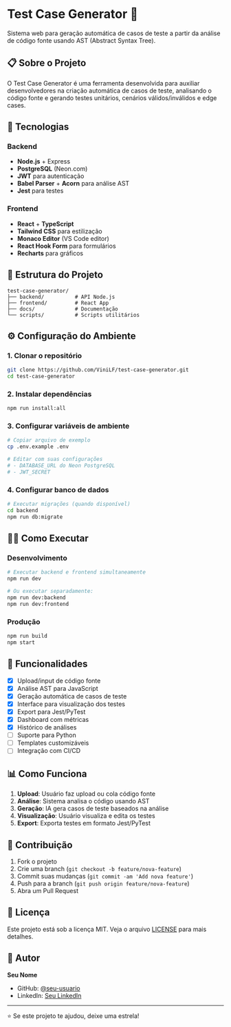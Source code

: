 # Test Case Generator 🧪

Sistema web para geração automática de casos de teste a partir da análise de código fonte usando AST (Abstract Syntax Tree).

## 📋 Sobre o Projeto

O Test Case Generator é uma ferramenta desenvolvida para auxiliar desenvolvedores na criação automática de casos de teste, analisando o código fonte e gerando testes unitários, cenários válidos/inválidos e edge cases.

## 🚀 Tecnologias

### Backend
- **Node.js** + Express
- **PostgreSQL** (Neon.com)
- **JWT** para autenticação
- **Babel Parser** + **Acorn** para análise AST
- **Jest** para testes

### Frontend
- **React** + **TypeScript**
- **Tailwind CSS** para estilização
- **Monaco Editor** (VS Code editor)
- **React Hook Form** para formulários
- **Recharts** para gráficos

## 📁 Estrutura do Projeto

```
test-case-generator/
├── backend/          # API Node.js
├── frontend/         # React App
├── docs/             # Documentação
└── scripts/          # Scripts utilitários
```

## ⚙️ Configuração do Ambiente

### 1. Clonar o repositório
```bash
git clone https://github.com/ViniLF/test-case-generator.git
cd test-case-generator
```

### 2. Instalar dependências
```bash
npm run install:all
```

### 3. Configurar variáveis de ambiente
```bash
# Copiar arquivo de exemplo
cp .env.example .env

# Editar com suas configurações
# - DATABASE_URL do Neon PostgreSQL
# - JWT_SECRET
```

### 4. Configurar banco de dados
```bash
# Executar migrações (quando disponível)
cd backend
npm run db:migrate
```

## 🏃‍♂️ Como Executar

### Desenvolvimento
```bash
# Executar backend e frontend simultaneamente
npm run dev

# Ou executar separadamente:
npm run dev:backend
npm run dev:frontend
```

### Produção
```bash
npm run build
npm start
```

## 🧪 Funcionalidades

- [x] Upload/input de código fonte
- [x] Análise AST para JavaScript
- [x] Geração automática de casos de teste
- [x] Interface para visualização dos testes
- [x] Export para Jest/PyTest
- [x] Dashboard com métricas
- [x] Histórico de análises
- [ ] Suporte para Python
- [ ] Templates customizáveis
- [ ] Integração com CI/CD

## 📊 Como Funciona

1. **Upload**: Usuário faz upload ou cola código fonte
2. **Análise**: Sistema analisa o código usando AST
3. **Geração**: IA gera casos de teste baseados na análise
4. **Visualização**: Usuário visualiza e edita os testes
5. **Export**: Exporta testes em formato Jest/PyTest

## 🤝 Contribuição

1. Fork o projeto
2. Crie uma branch (`git checkout -b feature/nova-feature`)
3. Commit suas mudanças (`git commit -am 'Add nova feature'`)
4. Push para a branch (`git push origin feature/nova-feature`)
5. Abra um Pull Request

## 📝 Licença

Este projeto está sob a licença MIT. Veja o arquivo [LICENSE](LICENSE) para mais detalhes.

## 👤 Autor

**Seu Nome**
- GitHub: [@seu-usuario](https://github.com/ViniLF)
- LinkedIn: [Seu LinkedIn](https://www.linkedin.com/in/viniciuslucasfaria/)

---

⭐ Se este projeto te ajudou, deixe uma estrela!